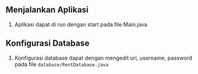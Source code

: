 ## Menjalankan Aplikasi
1. Aplikasi dapat di run dengan start pada file Main.java

## Konfigurasi Database
1. Konfigurasi database dapat dengan mengedit uri, username, password pada file `database/RentDatabase.java`
